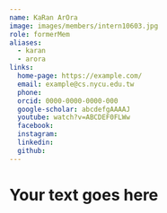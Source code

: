 ```yaml
---
name: KaRan ArOra 
image: images/members/intern10603.jpg 
role: formerMem
aliases:
  - karan
  - arora
links:
  home-page: https://example.com/
  email: example@cs.nycu.edu.tw
  phone: 
  orcid: 0000-0000-0000-000
  google-scholar: abcdefgAAAAJ
  youtube: watch?v=ABCDEF0FLWw
  facebook:
  instagram:
  linkedin:
  github:
---
```

# Your text goes here
